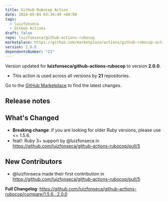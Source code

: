 ```yaml
---
title: Github Rubocop Action
date: 2024-05-04 03:34:49 +00:00
tags:
  - luizfonseca
  - GitHub Actions
draft: false
repo: luizfonseca/github-actions-rubocop
marketplace: https://github.com/marketplace/actions/github-rubocop-action
version: 2.0.0
dependentsNumber: "21"
---
```



Version updated for **luizfonseca/github-actions-rubocop** to version **2.0.0**.
- This action is used across all versions by **21** repositories.

Go to the [GitHub Marketplace](https://github.com/marketplace/actions/github-rubocop-action) to find the latest changes.

## Release notes

## What's Changed
* **Breaking change**: if you are looking for older Ruby versions, please use <= 1.5.6.
* feat!: Ruby 3+ support by @luizfonseca in https://github.com/luizfonseca/github-actions-rubocop/pull/5

## New Contributors
* @luizfonseca made their first contribution in https://github.com/luizfonseca/github-actions-rubocop/pull/5

**Full Changelog**: https://github.com/luizfonseca/github-actions-rubocop/compare/1.5.6...2.0.0
